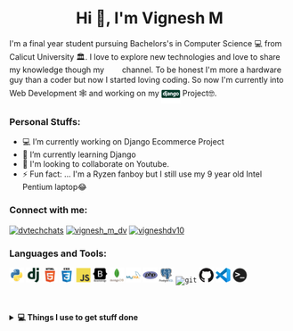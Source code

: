 
<h1 align="center">Hi 👋, I'm Vignesh M</h1>

I'm a final year student pursuing Bachelors's in Computer Science 💻 from Calicut University 🏛. I love to explore new technologies and love to share my knowledge though my
<a href="https://www.youtube.com/c/dvtechchats" target="blank"><img align="center" height="15" width="24" src="https://www.flaticon.com/svg/vstatic/svg/48/48968.svg?token=exp=1618911283~hmac=24fb5c8dad837414ed8805af9840ea5b" height="16" width="26"/></a> channel. To be honest I'm more a hardware guy than a coder but now I started loving coding. So now I'm currently into Web Development 🕸️ and working on my <img align="center" alt="Django" height="34" width="34" src="https://raw.githubusercontent.com/devicons/devicon/master/icons/django/django-original.svg" /> Project🤓.


### Personal Stuffs:

- 💻 I’m currently working on Django Ecommerce Project
- 🌱 I’m currently learning Django
- 👯 I'm looking to collaborate on Youtube.
- ⚡ Fun fact: ... I'm a Ryzen fanboy but I still use my 9 year old Intel Pentium laptop😂


### Connect with me:

<a href="https://www.youtube.com/c/dvtechchats" target="blank"><img align="center" src="https://cdn.jsdelivr.net/npm/simple-icons@3.0.1/icons/youtube.svg" alt="dvtechchats" height="25" width="35" /></a>
<a href="https://instagram.com/vignesh_m_dv" target="blank"><img align="center" src="https://cdn.jsdelivr.net/npm/simple-icons@3.0.1/icons/instagram.svg" alt="vignesh_m_dv" height="25" width="35" /></a>
<a href="https://twitter.com/vigneshdv10" target="blank"><img align="center" src="https://cdn.jsdelivr.net/npm/simple-icons@3.0.1/icons/twitter.svg" alt="vigneshdv10" height="25" width="35" /></a>



### Languages and Tools:

<code><img src="https://raw.githubusercontent.com/devicons/devicon/master/icons/python/python-original.svg" alt="python" width="26" height="26"/></code> 
<code><img src="https://raw.githubusercontent.com/devicons/devicon/1119b9f84c0290e0f0b38982099a2bd027a48bf1/icons/django/django-plain.svg" alt="django" width="26" height="26"/></code>
<code><img src="https://raw.githubusercontent.com/devicons/devicon/master/icons/html5/html5-original-wordmark.svg" alt="html5" width="26" height="26"/></code> 
<code><img src="https://raw.githubusercontent.com/devicons/devicon/master/icons/css3/css3-original-wordmark.svg" alt="css3" width="26" height="26"/></code>
<code><img src="https://raw.githubusercontent.com/devicons/devicon/master/icons/javascript/javascript-original.svg" alt="javascript" width="26" height="26"/></code>
<code><img src="https://raw.githubusercontent.com/devicons/devicon/master/icons/bootstrap/bootstrap-plain-wordmark.svg" alt="bootstrap" width="26" height="26"/></code>
<code><img src="https://raw.githubusercontent.com/devicons/devicon/master/icons/mongodb/mongodb-original-wordmark.svg" alt="mongodb" width="26" height="26"/></code>
<code><img src="https://raw.githubusercontent.com/devicons/devicon/master/icons/mysql/mysql-original-wordmark.svg" alt="mysql" width="26" height="26"/></code>
<code><img src="https://raw.githubusercontent.com/devicons/devicon/master/icons/php/php-original.svg" alt="php" width="26" height="26"/></code>
<code><img src="https://raw.githubusercontent.com/devicons/devicon/master/icons/postgresql/postgresql-original-wordmark.svg" alt="postgresql" width="26" height="26"/></code>
<code><img src="https://www.vectorlogo.zone/logos/git-scm/git-scm-icon.svg" alt="git" width="26" height="26"></code>
<code><img alt="GitHub" width="26px" src="https://raw.githubusercontent.com/github/explore/78df643247d429f6cc873026c0622819ad797942/topics/github/github.png" /></code>
<code><img alt="Visual Studio Code" width="26px" src="https://raw.githubusercontent.com/github/explore/80688e429a7d4ef2fca1e82350fe8e3517d3494d/topics/visual-studio-code/visual-studio-code.png" /></code>
<code><img alt="Terminal" width="26px" src="https://raw.githubusercontent.com/github/explore/80688e429a7d4ef2fca1e82350fe8e3517d3494d/topics/terminal/terminal.png" /></code>

<br />
<br />


<details>	
  <br />
  <summary><b>💻 Things I use to get stuff done</b></summary>
  	<ul>
  	    <li><b>OS:</b> Ubuntu 20.04 | Windows 10</li>
	    <li><b>Laptop: </b> Acer Aspire (Pentium)</li>
  	    <li><b>Browser: </b> Google Chome</li>
	    <li><b>Code Editor:</b> VSCode - My fav editor</li>
	    <li><b>To Stay Updated:</b> Youtube</li>
	    <br />
	</ul>	
</details>
